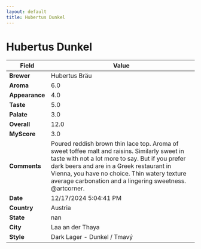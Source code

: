```yaml
---
layout: default
title: Hubertus Dunkel
---
```


# Hubertus Dunkel

| Field         | Value                                                                                                   |
|---------------|---------------------------------------------------------------------------------------------------------|
| **Brewer**    | Hubertus Bräu                                                                                        |
| **Aroma**     | 6.0                                                                                         |
| **Appearance**| 4.0                                                                                    |
| **Taste**     | 5.0                                                                                         |
| **Palate**    | 3.0                                                                                        |
| **Overall**   | 12.0                                                                                       |
| **MyScore**   | 3.0                                                                                       |
| **Comments**  | Poured reddish brown thin lace top.  Aroma of sweet toffee malt and raisins. Similarly sweet in taste with not a lot more to say. But if you prefer dark beers and are in a Greek restaurant in Vienna,  you have no choice. Thin watery texture average carbonation and a lingering sweetness. @artcorner.                                                                                      |
| **Date**      | 12/17/2024 5:04:41 PM                                                                                          |
| **Country**   | Austria                                                                                       |
| **State**     | nan                                                                                         |
| **City**      | Laa an der Thaya                                                                                          |
| **Style**     | Dark Lager - Dunkel / Tmavý                                                                                         |
